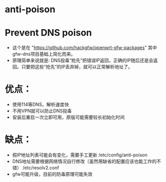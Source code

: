 anti-poison
=============

# Prevent DNS poison

* 这个是在 "https://github.com/hackgfw/openwrt-gfw-packages" 其中gfw-dns项目基础上简化而来。
* 原理简单来说就是: DNS投毒“抢先”把错误IP返回，正确的IP随后还是会返回。只要把这些“抢先”的IP丢弃掉，就可以正常解析地址了。

# 优点：
* 使用114等DNS，解析速度快
* 不用VPN就可以防止DNS投毒
* 安装后重启一次立即可用，原版可能需要较长初始化时间

# 缺点：
* 假IP地址列表可能会有变化，需要手工更新 /etc/config/anti-poison
* DNS地址需要根据网络情况自行修改（虽然用缺省的配置应该也能工作的不错） /etc/resolv2.conf
* gfw可能升级，目前的防毒原理可能失效
